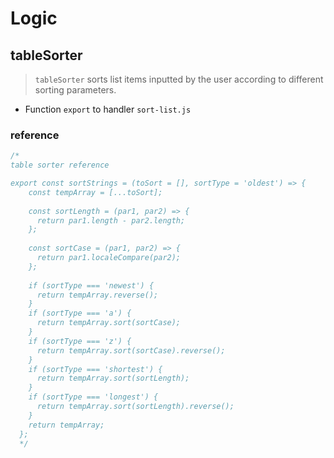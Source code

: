# Logic

## tableSorter

> `tableSorter` sorts list items inputted by the user according to different sorting parameters.

- Function `export` to handler `sort-list.js`

### reference

```js
/*
table sorter reference

export const sortStrings = (toSort = [], sortType = 'oldest') => {
    const tempArray = [...toSort];
  
    const sortLength = (par1, par2) => {
      return par1.length - par2.length;
    };
  
    const sortCase = (par1, par2) => {
      return par1.localeCompare(par2);
    };
  
    if (sortType === 'newest') {
      return tempArray.reverse();
    }
    if (sortType === 'a') {
      return tempArray.sort(sortCase);
    }
    if (sortType === 'z') {
      return tempArray.sort(sortCase).reverse();
    }
    if (sortType === 'shortest') {
      return tempArray.sort(sortLength);
    }
    if (sortType === 'longest') {
      return tempArray.sort(sortLength).reverse();
    }
    return tempArray;
  };
  */
```
